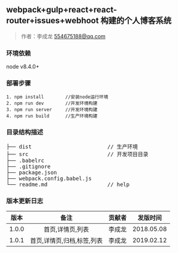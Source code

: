 ##  webpack+gulp+react+react-router+issues+webhoot 构建的个人博客系统

> 作者：李成龙 <554675188@qq.com>

### 环境依赖

node v8.4.0+


### 部署步骤

```
1. npm install        //安装node运行环境
2. npm run dev        //开发环境构建
3. npm run server     //开发环境构建
4. npm run build      //生产环境构建
```

### 目录结构描述

<pre>
├── dist                        // 生产环境
├── src                         // 开发项目目录
├── .babelrc
├── .gitignore                  
├── package.json
├── webpack.config.babel.js
└── readme.md                   // help
</pre>


### 版本更新日志

| 版本 | 备注 | 贡献者 | 发版时间 |
| :--: | :--: | :--: | :--: |
| 1.0.0 | 首页,详情页,列表 | 李成龙 | 2018.05.08 |
| 1.0.1 | 首页,详情页,归档,标签,列表 | 李成龙 | 2019.02.12 |
